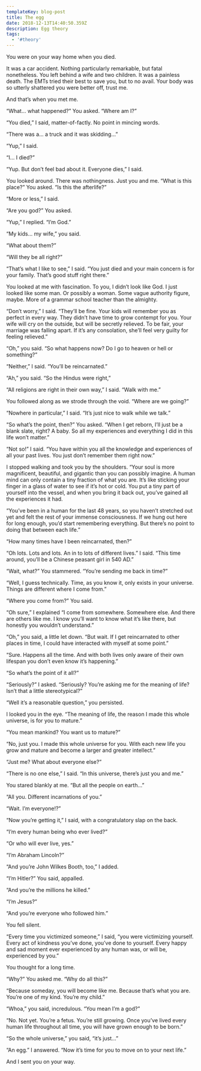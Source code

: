 ```yaml
---
templateKey: blog-post
title: The egg
date: 2018-12-13T14:40:50.359Z
description: Egg theory
tags:
  - '#theory'
---
```

You were on your way home when you died.



It was a car accident. Nothing particularly remarkable, but fatal nonetheless. You left behind a wife and two children. It was a painless death. The EMTs tried their best to save you, but to no avail. Your body was so utterly shattered you were better off, trust me.



And that’s when you met me.



“What… what happened?” You asked. “Where am I?”



“You died,” I said, matter-of-factly. No point in mincing words.



“There was a… a truck and it was skidding…”



“Yup,” I said.



“I… I died?”



“Yup. But don’t feel bad about it. Everyone dies,” I said.



You looked around. There was nothingness. Just you and me. “What is this place?” You asked. “Is this the afterlife?”



“More or less,” I said.



“Are you god?” You asked.



“Yup,” I replied. “I’m God.”



“My kids… my wife,” you said.



“What about them?”



“Will they be all right?”



“That’s what I like to see,” I said. “You just died and your main concern is for your family. That’s good stuff right there.”



You looked at me with fascination. To you, I didn’t look like God. I just looked like some man. Or possibly a woman. Some vague authority figure, maybe. More of a grammar school teacher than the almighty.



“Don’t worry,” I said. “They’ll be fine. Your kids will remember you as perfect in every way. They didn’t have time to grow contempt for you. Your wife will cry on the outside, but will be secretly relieved. To be fair, your marriage was falling apart. If it’s any consolation, she’ll feel very guilty for feeling relieved.”



“Oh,” you said. “So what happens now? Do I go to heaven or hell or something?”



“Neither,” I said. “You’ll be reincarnated.”



“Ah,” you said. “So the Hindus were right,”



“All religions are right in their own way,” I said. “Walk with me.”



You followed along as we strode through the void. “Where are we going?”



“Nowhere in particular,” I said. “It’s just nice to walk while we talk.”



“So what’s the point, then?” You asked. “When I get reborn, I’ll just be a blank slate, right? A baby. So all my experiences and everything I did in this life won’t matter.”



“Not so!” I said. “You have within you all the knowledge and experiences of all your past lives. You just don’t remember them right now.”



I stopped walking and took you by the shoulders. “Your soul is more magnificent, beautiful, and gigantic than you can possibly imagine. A human mind can only contain a tiny fraction of what you are. It’s like sticking your finger in a glass of water to see if it’s hot or cold. You put a tiny part of yourself into the vessel, and when you bring it back out, you’ve gained all the experiences it had.



“You’ve been in a human for the last 48 years, so you haven’t stretched out yet and felt the rest of your immense consciousness. If we hung out here for long enough, you’d start remembering everything. But there’s no point to doing that between each life.”



“How many times have I been reincarnated, then?”



“Oh lots. Lots and lots. An in to lots of different lives.” I said. “This time around, you’ll be a Chinese peasant girl in 540 AD.”



“Wait, what?” You stammered. “You’re sending me back in time?”



“Well, I guess technically. Time, as you know it, only exists in your universe. Things are different where I come from.”



“Where you come from?” You said.



“Oh sure,” I explained “I come from somewhere. Somewhere else. And there are others like me. I know you’ll want to know what it’s like there, but honestly you wouldn’t understand.”



“Oh,” you said, a little let down. “But wait. If I get reincarnated to other places in time, I could have interacted with myself at some point.”



“Sure. Happens all the time. And with both lives only aware of their own lifespan you don’t even know it’s happening.”



“So what’s the point of it all?”



“Seriously?” I asked. “Seriously? You’re asking me for the meaning of life? Isn’t that a little stereotypical?”



“Well it’s a reasonable question,” you persisted.



I looked you in the eye. “The meaning of life, the reason I made this whole universe, is for you to mature.”



“You mean mankind? You want us to mature?”



“No, just you. I made this whole universe for you. With each new life you grow and mature and become a larger and greater intellect.”



“Just me? What about everyone else?”



“There is no one else,” I said. “In this universe, there’s just you and me.”



You stared blankly at me. “But all the people on earth…”



“All you. Different incarnations of you.”



“Wait. I’m everyone!?”



“Now you’re getting it,” I said, with a congratulatory slap on the back.



“I’m every human being who ever lived?”



“Or who will ever live, yes.”



“I’m Abraham Lincoln?”



“And you’re John Wilkes Booth, too,” I added.



“I’m Hitler?” You said, appalled.



“And you’re the millions he killed.”



“I’m Jesus?”



“And you’re everyone who followed him.”



You fell silent.



“Every time you victimized someone,” I said, “you were victimizing yourself. Every act of kindness you’ve done, you’ve done to yourself. Every happy and sad moment ever experienced by any human was, or will be, experienced by you.”



You thought for a long time.



“Why?” You asked me. “Why do all this?”



“Because someday, you will become like me. Because that’s what you are. You’re one of my kind. You’re my child.”



“Whoa,” you said, incredulous. “You mean I’m a god?”



“No. Not yet. You’re a fetus. You’re still growing. Once you’ve lived every human life throughout all time, you will have grown enough to be born.”



“So the whole universe,” you said, “it’s just…”



“An egg.” I answered. “Now it’s time for you to move on to your next life.”



And I sent you on your way.
